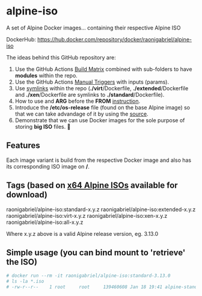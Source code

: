 # alpine-iso
A set of Alpine Docker images... containing their respective Alpine ISO

DockerHub: https://hub.docker.com/repository/docker/raonigabriel/alpine-iso

The ideas behind this GitHub repository are:
1. Use the GitHub Actions [Build Matrix](https://proandroiddev.com/how-to-github-actions-build-matrix-e6a1433a8ff5) combined with sub-folders to have **modules** within the repo. 
2. Use the GitHub Actions [Manual Triggers](https://github.blog/changelog/2020-07-06-github-actions-manual-triggers-with-workflow_dispatch/) with inputs (params).
3. Use [symlinks](https://mokacoding.com/blog/symliks-in-git/) within the repo (**./virt**/Dockerfile, **./extended**/Dockerfile and **./xen**/Dockerfile are symlinks to **./standard**/Dockerfile).
4. How to use and **ARG** before the **FROM** [instruction](https://blog.bitsrc.io/how-to-pass-environment-info-during-docker-builds-1f7c5566dd0e).
5. Introduce the **/etc/os-release** file (found on the base Alpine image) so that we can take advandage of it by using the [source](https://linuxize.com/post/bash-source-command/).
6. Demonstrate that we can use Docker images for the sole purpose of storing **big ISO** files. 😬

## Features
Each image variant is build from the respective Docker image and also has its corresponding ISO image on **/**.

## Tags (based on [x64 Alpine ISOs](https://www.alpinelinux.org/downloads/) available for download)
raonigabriel/alpine-iso:standard-x.y.z
raonigabriel/alpine-iso:extended-x.y.z
raonigabriel/alpine-iso:virt-x.y.z
raonigabriel/alpine-iso:xen-x.y.z
raonigabriel/alpine-iso:all-x.y.z

Where x.y.z above is a valid Alpine release version, eg. 3.13.0

## Simple usage (you can bind mount to 'retrieve' the ISO)

```sh
# docker run --rm -it raonigabriel/alpine-iso:standard-3.13.0
# ls -la *.iso
# -rw-r--r--    1 root     root     139460608 Jan 18 19:41 alpine-standard-3.13.0-x86_64.iso
```